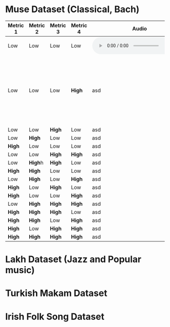 <!-- ---
# Feel free to add content and custom Front Matter to this file.
# To modify the layout, see https://jekyllrb.com/docs/themes/#overriding-theme-defaults

layout: home
--- -->

<!-- <audio src="midi_4_4_4_4.mp3" controls autoplay loop></audio> -->

# Muse Dataset (Classical, Bach)

<!-- <audio ref='themeSong' src="/midi_4_4_4_4.mp3"></audio> -->

<!-- <audio ><source src='midi_4_4_4_4.mp3' type='audio/mpeg'></audio> -->



| Metric 1 | Metric 2  | Metric 3 | Metric 4 | Audio                                                         | Pianoroll                                          |
|----------|-----------|----------|----------|---------------------------------------------------------------|----------------------------------------------------|
| Low      | Low       | Low      | Low      | <audio src="midi_4_4_4_4.mp3" controls autoplay loop></audio> | ![Piano Roll](/Bach/Piano_rolls/midi_4_4_4_4.png)  |
| Low      | Low       | Low      | **High** | asd                                                           | <img src = "/Bach/Piano_rolls/midi_4_4_4_10.png" alt = "Piano Roll" width = "434" height = "216"></img> |
| Low      | Low       | **High** | Low      | asd                                                           | asd                                                |
| Low      | **High**  | Low      | Low      | asd                                                           | asd                                                |
| **High** | Low       | Low      | Low      | asd                                                           | asd                                                |
| Low      | Low       | **High** | **High** | asd                                                           | asd                                                |
| Low      | **High**h | **High** | Low      | asd                                                           | asd                                                |
| **High** | **High**  | Low      | Low      | asd                                                           | asd                                                |
| Low      | **High**  | Low      | **High** | asd                                                           | asd                                                |
| **High** | Low       | **High** | Low      | asd                                                           | asd                                                |
| **High** | Low       | Low      | **High** | asd                                                           | asd                                                |
| Low      | **High**  | **High** | **High** | asd                                                           | asd                                                |
| **High** | **High**  | **High** | Low      | asd                                                           | asd                                                |
| **High** | **High**  | Low      | **High** | asd                                                           | asd                                                |
| **High** | Low       | **High** | **High** | asd                                                           | asd                                                |
| **High** | **High**  | **High** | **High** | asd                                                           | asd                                                |


# Lakh Dataset (Jazz and Popular music)

# Turkish Makam Dataset

# Irish Folk Song Dataset

